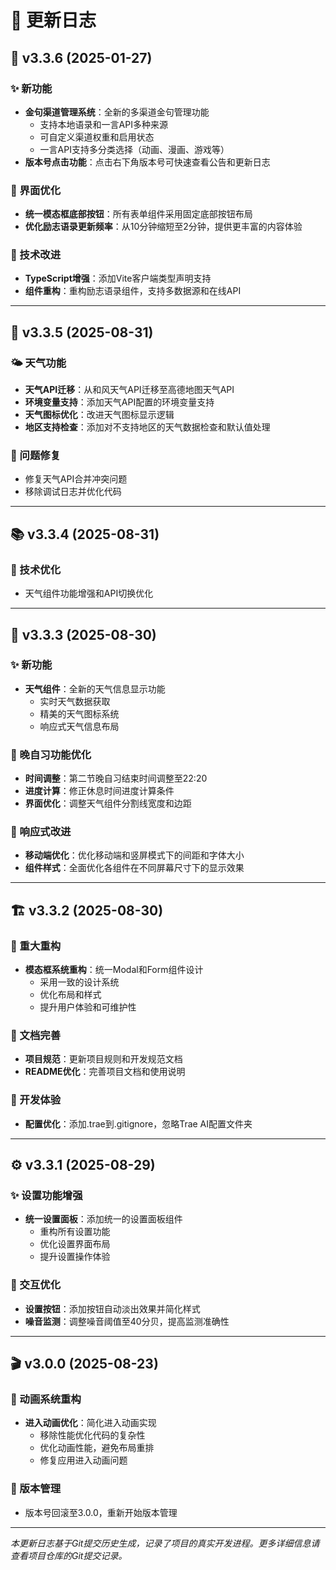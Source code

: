 # 📝 更新日志

## 🚀 v3.3.6 (2025-01-27)

### ✨ 新功能
- **金句渠道管理系统**：全新的多渠道金句管理功能
  - 支持本地语录和一言API多种来源
  - 可自定义渠道权重和启用状态
  - 一言API支持多分类选择（动画、漫画、游戏等）
- **版本号点击功能**：点击右下角版本号可快速查看公告和更新日志

### 🎨 界面优化
- **统一模态框底部按钮**：所有表单组件采用固定底部按钮布局
- **优化励志语录更新频率**：从10分钟缩短至2分钟，提供更丰富的内容体验

### 🔧 技术改进
- **TypeScript增强**：添加Vite客户端类型声明支持
- **组件重构**：重构励志语录组件，支持多数据源和在线API

---

## 🎯 v3.3.5 (2025-08-31)

### 🌤️ 天气功能
- **天气API迁移**：从和风天气API迁移至高德地图天气API
- **环境变量支持**：添加天气API配置的环境变量支持
- **天气图标优化**：改进天气图标显示逻辑
- **地区支持检查**：添加对不支持地区的天气数据检查和默认值处理

### 🐛 问题修复
- 修复天气API合并冲突问题
- 移除调试日志并优化代码

---

## 📚 v3.3.4 (2025-08-31)

### 🔧 技术优化
- 天气组件功能增强和API切换优化

---

## 🎨 v3.3.3 (2025-08-30)

### ✨ 新功能
- **天气组件**：全新的天气信息显示功能
  - 实时天气数据获取
  - 精美的天气图标系统
  - 响应式天气信息布局

### 🎯 晚自习功能优化
- **时间调整**：第二节晚自习结束时间调整至22:20
- **进度计算**：修正休息时间进度计算条件
- **界面优化**：调整天气组件分割线宽度和边距

### 📱 响应式改进
- **移动端优化**：优化移动端和竖屏模式下的间距和字体大小
- **组件样式**：全面优化各组件在不同屏幕尺寸下的显示效果

---

## 🏗️ v3.3.2 (2025-08-30)

### 🎨 重大重构
- **模态框系统重构**：统一Modal和Form组件设计
  - 采用一致的设计系统
  - 优化布局和样式
  - 提升用户体验和可维护性

### 📖 文档完善
- **项目规范**：更新项目规则和开发规范文档
- **README优化**：完善项目文档和使用说明

### 🔧 开发体验
- **配置优化**：添加.trae到.gitignore，忽略Trae AI配置文件夹

---

## ⚙️ v3.3.1 (2025-08-29)

### ✨ 设置功能增强
- **统一设置面板**：添加统一的设置面板组件
  - 重构所有设置功能
  - 优化设置界面布局
  - 提升设置操作体验

### 🎯 交互优化
- **设置按钮**：添加按钮自动淡出效果并简化样式
- **噪音监测**：调整噪音阈值至40分贝，提高监测准确性

---

## 🎬 v3.0.0 (2025-08-23)

### 🎨 动画系统重构
- **进入动画优化**：简化进入动画实现
  - 移除性能优化代码的复杂性
  - 优化动画性能，避免布局重排
  - 修复应用进入动画问题

### 🔧 版本管理
- 版本号回滚至3.0.0，重新开始版本管理

---

*本更新日志基于Git提交历史生成，记录了项目的真实开发进程。更多详细信息请查看项目仓库的Git提交记录。*